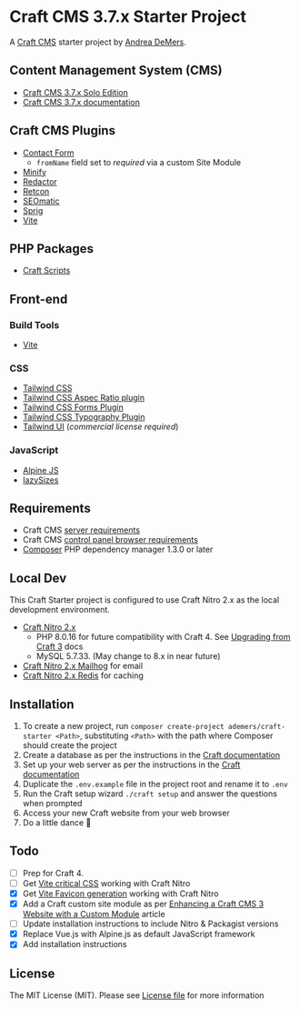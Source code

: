 # Craft CMS 3.7.x Starter Project

A [Craft CMS](https://craftcms.com/) starter project by [Andrea DeMers](https://andreademers.com).

## Content Management System (CMS)

-   [Craft CMS 3.7.x Solo Edition](https://craftcms.com/)
-   [Craft CMS 3.7.x documentation](https://docs.craftcms.com/v3/)

## Craft CMS Plugins

-   [Contact Form](https://plugins.craftcms.com/contact-form)
    -   `fromName` field set to *required* via a custom Site Module
-   [Minify](https://plugins.craftcms.com/minify)
-   [Redactor](https://plugins.craftcms.com/redactor)
-   [Retcon](https://plugins.craftcms.com/retcon)
-   [SEOmatic](https://plugins.craftcms.com/seomatic)
-   [Sprig](https://plugins.craftcms.com/sprig)
-   [Vite](https://plugins.craftcms.com/vite)

## PHP Packages

-   [Craft Scripts](https://packagist.org/packages/nystudio107/craft-scripts)

## Front-end

### Build Tools

-   [Vite](https://vitejs.dev)

### CSS

-   [Tailwind CSS](https://tailwindcss.com/)
-   [Tailwind CSS Aspec Ratio plugin](https://github.com/tailwindlabs/tailwindcss-aspect-ratio)
-   [Tailwind CSS Forms Plugin](https://github.com/tailwindlabs/tailwindcss-forms)
-   [Tailwind CSS Typography Plugin](https://github.com/tailwindlabs/tailwindcss-typography)
-   [Tailwind UI](https://tailwindui.com/) (_commercial license required_)

### JavaScript

-   [Alpine JS](https://github.com/alpinejs/alpine)
-   [lazySizes](https://afarkas.github.io/lazysizes/index.html)

## Requirements

-   Craft CMS [server requirements](https://docs.craftcms.com/v3/requirements.html)
-   Craft CMS [control panel browser requirements](https://docs.craftcms.com/v3/requirements.html#control-panel-browser-requirements)
-   [Composer](https://getcomposer.org/) PHP dependency manager 1.3.0 or later

## Local Dev

This Craft Starter project is configured to use Craft Nitro 2.x as the local development environment.

-   [Craft Nitro 2.x](https://craftcms.com/docs/nitro/2.x/)
    -   PHP 8.0.16 for future compatibility with Craft 4. See [Upgrading from Craft 3](https://craftcms.com/docs/4.x/upgrade.html) docs
    -   MySQL 5.7.33. (May change to 8.x in near future)
-   [Craft Nitro 2.x Mailhog](https://craftcms.com/docs/nitro/2.x/services/mailhog.html) for email
-   [Craft Nitro 2.x Redis](https://craftcms.com/docs/nitro/2.x/services/redis.html) for caching

## Installation

1. To create a new project, run `composer create-project ademers/craft-starter <Path>`, substituting `<Path>` with the path where Composer should create the project
2. Create a database as per the instructions in the [Craft documentation](https://docs.craftcms.com/v3/installation.html#step-4-create-a-database)
3. Set up your web server as per the instructions in the [Craft documentation](https://docs.craftcms.com/v3/installation.html#step-5-set-up-the-web-server)
4. Duplicate the `.env.example` file in the project root and rename it to `.env`
5. Run the Craft setup wizard `./craft setup` and answer the questions when prompted
6. Access your new Craft website from your web browser
7. Do a little dance :dancer:

## Todo

-   [ ] Prep for Craft 4.
-   [ ] Get [Vite critical CSS](https://github.com/nystudio107/rollup-plugin-critical) working with Craft Nitro
-   [x] Get [Vite Favicon generation](https://github.com/khalwat/vite-plugin-favicon) working with Craft Nitro
-   [x] Add a Craft custom site module as per [Enhancing a Craft CMS 3 Website with a Custom Module](https://nystudio107.com/blog/enhancing-a-craft-cms-3-website-with-a-custom-module) article
-   [ ] Update installation instructions to include Nitro & Packagist versions
-   [x] Replace Vue.js with Alpine.js as default JavaScript framework
-   [x] Add installation instructions

## License

The MIT License (MIT). Please see [License file](https://github.com/ademers/craft-starter/blob/develop/LICENSE.md) for more information
